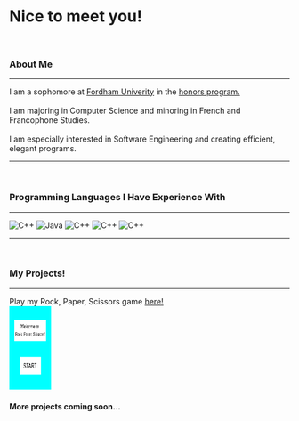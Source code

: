 <html>
<head>
  <h1>Nice to meet you!</h1>
</head>
<body>
  <br>
  <h3>About Me</h3>
  <hr>
  <p>I am a sophomore at <a href="https://www.fordham.edu/">Fordham Univerity</a> in the <a href="https://www.fordham.edu/fordham-college-at-lincoln-center/honors-programs-societies-and-awards/honors-program/">honors program.</a>
  <br>
  <br>
  I am majoring in Computer Science and minoring in French and Francophone Studies.
  <br>
  <br>
  I am especially interested in Software Engineering and creating efficient, elegant programs.</p>
  <hr>
  <br>
  <h3>Programming Languages I Have Experience With</h3>
  <hr>
  <img src="https://upload.wikimedia.org/wikipedia/commons/thumb/1/18/ISO_C%2B%2B_Logo.svg/1822px-ISO_C%2B%2B_Logo.svg.png" alt="C++" height="40" width="40">
  <img src="https://th.bing.com/th/id/OIP.UueijkkaHi5n3X43nPSPIgHaHa?pid=ImgDet&rs=1" alt="Java" height="50" width="50">
  <img src="https://logos-download.com/wp-content/uploads/2019/01/JavaScript_Logo.png" alt="C++" height="40" width="40">
  <img src="https://www.clipartkey.com/mpngs/m/210-2104705_html-logo-png-transparent-background.png" alt="C++" height="40" width="40">
  <img src="https://www.kindpng.com/picc/m/17-179376_swift-programming-language-logo-hd-png-download.png" alt="C++" height="40" width="40">
  <hr>
  <br>
  <h3>My Projects!</h3>
  <hr>
  <p>Play my Rock, Paper, Scissors game <a href="https://codehs.com/sandbox/taylormichele/rock-paper-scissors/run">here!</a>
  <br>
  <img src="https://github.com/taylor-clark6/All-About-Me/blob/main/RPS1.png?raw=true" alt="Rock, Paper, Scissors Start Page" width="75" height="150">
  <br>
  <h4>More projects coming soon...</h4>
  </p>
</body>
</html>
